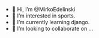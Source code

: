 - 👋 Hi, I’m @MirkoEdelinski
- 👀 I’m interested in sports.
- 🌱 I’m currently learning django.
- 💞️ I’m looking to collaborate on ...

<!---
MirkoEdelinski/MirkoEdelinski is a ✨ special ✨ repository because its `README.md` (this file) appears on your GitHub profile.
You can click the Preview link to take a look at your changes.
--->
